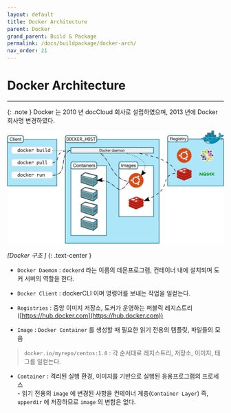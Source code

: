 ```yaml
---
layout: default
title: Docker Architecture
parent: Docker
grand_parent: Build & Package
permalink: /docs/buildpackage/docker-arch/
nav_order: 21
---
```


# Docker Architecture

---


{: .note }
Docker 는 2010 년 docCloud 회사로 설립하였으며, 2013 년에 Docker 회사명 변경하였다.

![](/assets/images/dockerarch1.jpeg)

*[Docker 구조 ]*
{: .text-center }

- `Docker Daemon` : `dockerd` 라는 이름의 데몬프로그램, 컨테이너 내에 설치되며 도커 서버의 역할을 한다.  

- `Docker Client` : dockerCLI 이며 명령어를 보내는 작업을 일컫는다.  

- `Registries` : 중앙 이미지 저장소, 도커가 운영하는 퍼블릭 레지스트리 ([https://hub.docker.com](https://hub.docker.com))  

- `Image` : `Docker Container` 를 생성할 때 필요한 읽기 전용의 템플릿, 파일들의 모음  
> `docker.io/myrepo/centos:1.0` : 각 순서대로 레지스트리, 저장소, 이미지, 태그를 일컫는다.  

- `Container` : 격리된 실행 환경, 이미지를 기반으로 실행된 응용프로그램의 프로세스  
\- 읽기 전용의 `image` 에 변경된 사항을 컨테이너 계층(`Container Layer`) 즉, `upperdir` 에 저장하므로 `image` 의 변함은 없다.

